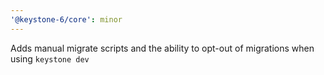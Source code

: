 ```yaml
---
'@keystone-6/core': minor
---
```


Adds manual migrate scripts and the ability to opt-out of migrations when using `keystone dev`

